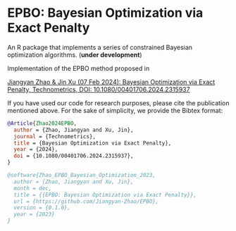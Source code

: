 # EPBO: Bayesian Optimization via Exact Penalty

An R package that implements a series of constrained Bayesian optimization algorithms. (**under development**)

Implementation of the EPBO method proposed in

[Jiangyan Zhao & Jin Xu (07 Feb 2024): Bayesian Optimization via Exact Penalty, Technometrics, DOI: 10.1080/00401706.2024.2315937](https://www.tandfonline.com/doi/full/10.1080/00401706.2024.2315937)

If you have used our code for research purposes, please cite the publication mentioned above. For the sake of simplicity, we provide the Bibtex format:

```bibtex
@Article{Zhao2024EPBO, 
  author = {Zhao, Jiangyan and Xu, Jin}, 
  journal = {Technometrics}, 
  title = {Bayesian Optimization via Exact Penalty}, 
  year = {2024}, 
  doi = {10.1080/00401706.2024.2315937}, 
}

@software{Zhao_EPBO_Bayesian_Optimization_2023,
  author = {Zhao, Jiangyan and Xu, Jin},
  month = dec,
  title = {{EPBO: Bayesian Optimization via Exact Penalty}},
  url = {https://github.com/Jiangyan-Zhao/EPBO},
  version = {0.1.0},
  year = {2023}
}
```
